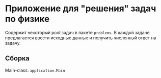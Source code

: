 # Приложение для "решения" задач по физике

Содержит некоторый pool задач в пакете `problems`. В каждой задаче предлагается
ввести исходные данные и получить численный ответ на задачу.

## Сборка

Main-class: `application.Main`